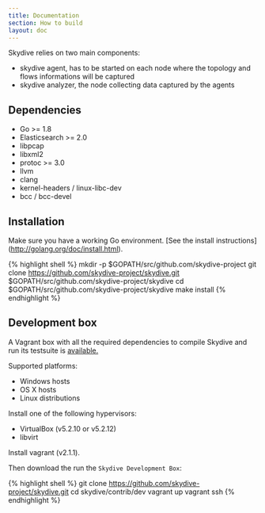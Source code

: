 ```yaml
---
title: Documentation
section: How to build
layout: doc
---
```


Skydive relies on two main components:

* skydive agent, has to be started on each node where the topology and flows
  informations will be captured
* skydive analyzer, the node collecting data captured by the agents

## Dependencies

* Go >= 1.8
* Elasticsearch >= 2.0
* libpcap
* libxml2
* protoc >= 3.0
* llvm
* clang
* kernel-headers / linux-libc-dev
* bcc / bcc-devel

## Installation

Make sure you have a working Go environment. [See the install instructions]
(http://golang.org/doc/install.html).

{% highlight shell %}
mkdir -p $GOPATH/src/github.com/skydive-project
git clone https://github.com/skydive-project/skydive.git $GOPATH/src/github.com/skydive-project/skydive
cd $GOPATH/src/github.com/skydive-project/skydive
make install
{% endhighlight %}

## Development box

A Vagrant box with all the required dependencies to compile Skydive and run its
testsuite is
<a href="https://app.vagrantup.com/skydive/boxes/skydive-dev" target="_blank">
  available.
</a>

Supported platforms:

* Windows hosts
* OS X hosts
* Linux distributions

Install one of the following hypervisors:

* VirtualBox (v5.2.10 or v5.2.12)
* libvirt

Install vagrant (v2.1.1).

Then download the run the `Skydive Development Box`:

{% highlight shell %}
git clone https://github.com/skydive-project/skydive.git
cd skydive/contrib/dev
vagrant up
vagrant ssh
{% endhighlight %}
